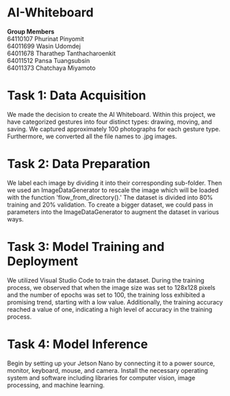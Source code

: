 # AI-Whiteboard
**Group Members**<br>
64110107 Phurinat Pinyomit<br>
64011699 Wasin Udomdej<br>
64011678 Tharathep Tanthacharoenkit<br>
64011512 Pansa Tuangsubsin<br>
64011373 Chatchaya Miyamoto<br>

# Task 1: Data Acquisition
We made the decision to create the AI Whiteboard. Within this project, we have categorized gestures into four distinct types: drawing, moving, and saving. We captured approximately 100 photographs for each gesture type. Furthermore, we converted all the file names to .jpg images.

# Task 2: Data Preparation
We label each image by dividing it into their corresponding sub-folder. Then we used an ImageDataGenerator to rescale the image which will be loaded with the function 'flow_from_directory().' The dataset is divided into 80% training and 20% validation. To create a bigger dataset, we could pass in parameters into the ImageDataGenerator to augment the dataset in various ways.

# Task 3: Model Training and Deployment
We utilized Visual Studio Code to train the dataset. During the training process, we observed that when the image size was set to 128x128 pixels and the number of epochs was set to 100, the training loss exhibited a promising trend, starting with a low value. Additionally, the training accuracy reached a value of one, indicating a high level of accuracy in the training process.

# Task 4: Model Inference
Begin by setting up your Jetson Nano by connecting it to a power source, monitor, keyboard, mouse, and camera. Install the necessary operating system and software including libraries for computer vision, image processing, and machine learning.
